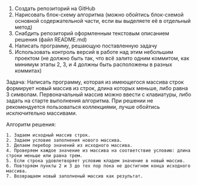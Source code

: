 1. Создать репозиторий на GitHub
2. Нарисовать блок-схему алгоритма (можно обойтись блок-схемой основной содержательной части, если вы выделяете её в отдельный метод)
3. Снабдить репозиторий оформленным текстовым описанием решения (файл README.md)
4. Написать программу, решающую поставленную задачу
5. Использовать контроль версий в работе над этим небольшим проектом (не должно быть так, что всё залито одним коммитом, как минимум этапы 2, 3, и 4 должны быть расположены в разных коммитах)

Задача: Написать программу, которая из имеющегося массива строк формирует новый массив из строк, длина которых меньше, либо равна 3 символам. Первоначальный массив можно ввести с клавиатуры, либо задать на старте выполнения алгоритма. При решении не рекомендуется пользоваться коллекциями, лучше обойтись исключительно массивами.

Алгоритм решения:

    1. Задаем исходный массив строк.
    2. Задаем условие заполнения нового массива.
    3. Делаем перебор значений из исходного массива.
    4. Проверяем каждое значение из массива на соответствие условию: длина строки меньше или равна трем.
    5. Если строка удовлетворяет условию кладем значение в новый массив.
    6. Повторяем пункты 2 и 3 до тех пор пока не достигнем конца исходного массива.
    7. Возвращаем новый заполненый массив как результат.


